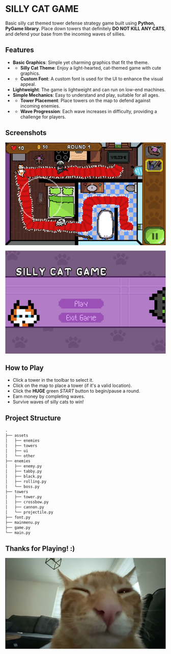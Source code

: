 # SILLY CAT GAME

Basic silly cat themed tower defense strategy game built using **Python, PyGame library**.
Place down towers that definitely **DO NOT KILL ANY CATS**, and defend your base from the incoming waves of sillies.

## Features
- **Basic Graphics**: Simple yet charming graphics that fit the theme.
- - **Silly Cat Theme**: Enjoy a light-hearted, cat-themed game with cute graphics.
- - **Custom Font**: A custom font is used for the UI to enhance the visual appeal.
- **Lightweight**: The game is lightweight and can run on low-end machines.
- **Simple Mechanics**: Easy to understand and play, suitable for all ages.
- - **Tower Placement**: Place towers on the map to defend against incoming enemies.
- - **Wave Progression**: Each wave increases in difficulty, providing a challenge for players.

## Screenshots

![Screenshot of the game](assets/other/preview.png)

![Screenshot of the game's main menu](assets/other/preview2.png)

## How to Play
- Click a tower in the toolbar to select it.
- Click on the map to place a tower (if it's a valid location).
- Click the **HUGE** green _START_ button to begin/pause a round. 
- Earn money by completing waves.
- Survive waves of silly cats to win!

## Project Structure
```
.
├── assets
│   ├── enemies
│   ├── towers
│   ├── ui
│   └── other
├── enemies
│   ├── enemy.py
│   ├── tabby.py
│   ├── black.py
│   ├── rolling.py
│   └── boss.py
├── towers
│   ├── tower.py
│   ├── crossbow.py
│   ├── cannon.py
│   └── projectile.py
├── font.py
├── mainmenu.py
├── game.py
└── main.py
```

## Thanks for Playing! :)
![buh](assets/other/buh.jpg)